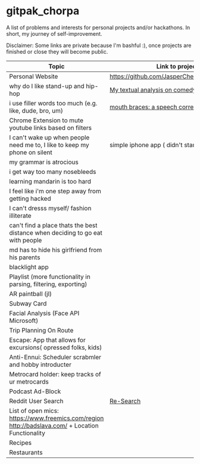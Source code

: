 # gitpak_chorpa
A list of problems and interests for personal projects and/or hackathons. In short, my journey of self-improvement.

Disclaimer: Some links are private because I'm bashful :), once projects are finished or close they will become public. 


| Topic | Link to project/solution |
| --- | --- |
| Personal Website | https://github.com/JasperCheung/jaspercheung.github.io |
| why do I like stand-up and hip-hop | [My textual analysis on comedy and rap](https://github.com/JasperCheung/haha-hiphop) |
| i use filler words too much (e.g. like, dude, bro, um)| [mouth braces: a speech corrector(Personal Project)](https://github.com/JasperCheung/mouth_braces/)|
|Chrome Extension to mute youtube links based on filters| |
| I can't wake up when people need me to, I like to keep my phone on silent | simple iphone app ( didn't start) |
| my grammar is atrocious| |
| i get way too many nosebleeds | |
| learning mandarin is too hard | |
| I feel like i'm one step away from getting hacked | |
| I can't dresss myself/ fashion illiterate | | 
| can't find a place thats the best distance when deciding to go eat with people | |
| md has to hide his girlfriend from his parents | |
| blacklight app| |
| Playlist (more functionality in parsing, filtering, exporting)||
| AR paintball (jl)||
| Subway Card | |
| Facial Analysis (Face API Microsoft) | |
| Trip Planning On Route| |
| Escape: App that allows for excursions( opressed folks, kids) | |
| Anti-Ennui: Scheduler scrabmler and hobby introducter| |
| Metrocard holder: keep tracks of ur metrocards | |
| Podcast Ad-Block | |
| Reddit User Search | [Re-Search](https://github.com/JasperCheung/Re-Search) |
| List of open mics: https://www.freemics.com/region http://badslava.com/ + Location Functionality | |
| Recipes |  |
| Restaurants | |





